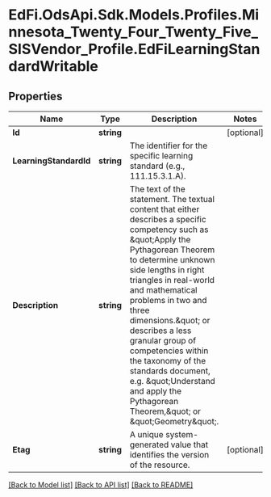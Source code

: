 # EdFi.OdsApi.Sdk.Models.Profiles.Minnesota_Twenty_Four_Twenty_Five_SISVendor_Profile.EdFiLearningStandardWritable

## Properties

Name | Type | Description | Notes
------------ | ------------- | ------------- | -------------
**Id** | **string** |  | [optional] 
**LearningStandardId** | **string** | The identifier for the specific learning standard (e.g., 111.15.3.1.A). | 
**Description** | **string** | The text of the statement. The textual content that either describes a specific competency such as \&quot;Apply the Pythagorean Theorem to determine unknown side lengths in right triangles in real-world and mathematical problems in two and three dimensions.\&quot; or describes a less granular group of competencies within the taxonomy of the standards document, e.g. \&quot;Understand and apply the Pythagorean Theorem,\&quot; or \&quot;Geometry\&quot;. | 
**Etag** | **string** | A unique system-generated value that identifies the version of the resource. | [optional] 

[[Back to Model list]](../README.md#documentation-for-models) [[Back to API list]](../README.md#documentation-for-api-endpoints) [[Back to README]](../README.md)

